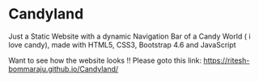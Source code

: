 # Candyland
Just a Static Website with a dynamic Navigation Bar of a Candy World ( i love candy), made with HTML5, CSS3, Bootstrap 4.6 and JavaScript

Want to see how the website looks !! 
Please goto this link:
https://ritesh-bommaraju.github.io/Candyland/
